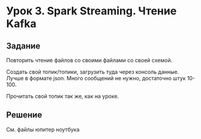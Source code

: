 # Урок 3. Spark Streaming. Чтение Kafka

## Задание

Повторить чтение файлов со своими файлами со своей схемой.

Создать свой топик/топики, загрузить туда через консоль данные. Лучше в формате json. Много сообщений не нужно, достаточно штук 10-100.

Прочитать свой топик так же, как на уроке.

## Решение

См. файлы юпитер ноутбука
